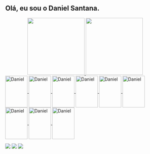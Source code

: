 ## Olá, eu sou o Daniel Santana.
<div align="center">
  <a href="https://github.com/danieelsan1y">
  <img height="180em" src="https://github-readme-stats.vercel.app/api?username=danieelsan1y&show_icons=true&theme=dark&include_all_commits=true&count_private=true"/>
  <img height="180em" src="https://github-readme-stats.vercel.app/api/top-langs/?username=danieelsan1y&layout=compact&langs_count=7&theme=dark"/>
</div>
  
  
  <div>
    <link rel="stylesheet" href="https://cdn.jsdelivr.net/gh/devicons/devicon@v2.15.1/devicon.min.css">
    <img align="center" alt="Daniel" height="100" width="70" src="https://cdn.jsdelivr.net/gh/devicons/devicon/icons/spring/spring-plain-wordmark.svg">   
    <img align="center" alt="Daniel" height="100" width="70" src="https://cdn.jsdelivr.net/gh/devicons/devicon/icons/java/java-original-wordmark.svg"> 
    <img align="center" alt="Daniel" height="100" width="70" src="https://cdn.jsdelivr.net/gh/devicons/devicon/icons/mysql/mysql-plain-wordmark.svg">
    <img align="center" alt="Daniel" height="100" width="70" src="https://cdn.jsdelivr.net/gh/devicons/devicon/icons/postgresql/postgresql-plain-wordmark.svg">
    <img align="center" alt="Daniel" height="100" width="70" src="https://cdn.jsdelivr.net/gh/devicons/devicon/icons/angularjs/angularjs-original.svg">
    <img align="center" alt="Daniel" height="100" width="70" src="https://cdn.jsdelivr.net/gh/devicons/devicon/icons/html5/html5-original-wordmark.svg">  
    <img align="center" alt="Daniel" height="100" width="70" src="https://cdn.jsdelivr.net/gh/devicons/devicon/icons/css3/css3-original-wordmark.svg"> 
    <img align="center" alt="Daniel" height="100" width="70" src="https://cdn.jsdelivr.net/gh/devicons/devicon/icons/mongodb/mongodb-original-wordmark.svg">     
    <img align="center" alt="Daniel" height="100" width="70" src="https://cdn.jsdelivr.net/gh/devicons/devicon/icons/kotlin/kotlin-original.svg">    
   
</div>

          
<div>

 <a href="https://discord.com/channels/Daniel%20San#6545" target="_blank"><img src="https://img.shields.io/badge/Discord-7289DA?style=for-the-badge&logo=discord&logoColor=white" target="_blank"></a> 
  <a href = "mailto:danieelsan1y@gmail.com"><img src="https://img.shields.io/badge/-Gmail-%23333?style=for-the-badge&logo=gmail&logoColor=white" target="_blank"></a>
  <a href="https://br.linkedin.com/in/daniel-santana-bb7581210" target="_blank"><img src="https://img.shields.io/badge/-LinkedIn-%230077B5?style=for-the-badge&logo=linkedin&logoColor=white" target="_blank"></a> 
</div>
